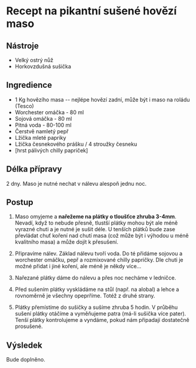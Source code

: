 # Recept na pikantní sušené hovězí maso

## Nástroje

 * Velký ostrý nůž
 * Horkovzdušná sušička
 
## Ingredience

 * 1 Kg hovězího masa -- nejlépe hovězí zadní, může být i maso na roládu (Tesco)
 * Worchester omáčka - 80 ml
 * Sojová omáčka - 80 ml
 * Pitná voda - 80-100 ml
 * Čerstvě namletý pepř
 * Lžička mleté papriky
 * Lžička česnekového prášku / 4 stroužky česneku
 * [hrst pálivých chilly papriček]

## Délka přípravy

2 dny. Maso je nutné nechat v nálevu alespoň jednu noc.

## Postup

 1. Maso omyjeme a **nařežeme na plátky o tloušťce zhruba 3-4mm**. Nevadí, když to nebude přesně, tlustší plátky mohou být ale méně vyrazné chuti a je nutné je sušit déle. U tenších plátků bude zase převládat chuť koření nad chutí masa (což může být i výhodou u méně kvalitního masa) a může dojít k přesušení.

 2. Připravíme nálev. Základ nálevu tvoří voda. Do té přidáme sojovou a worchester omáčku, pepř a rozmixované chilly papričky. Dle chuti je možné přidat i jiné koření, ale méně je někdy více...

 3. Nařezané plátky dáme do nálevu a přes noc necháme v ledničce.

 4. Před sušením plátky vyskládáme na stůl (např. na alobal) a lehce a rovnoměrně je všechny opeprříme. Totéž z druhé strany.

 5. Plátky přemístíme do sušičky a sušíme zhruba 5 hodin. V průběhu sušení plátky otáčíme a vyměňujeme patra (má-li sušička více pater). Tenší plátky kontrolujeme a vyndáme, pokud nám připadají dostatečně prosušené.

## Výsledek

Bude doplněno.

